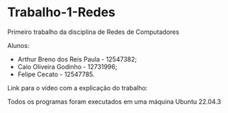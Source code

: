 # Trabalho-1-Redes
Primeiro trabalho da disciplina de Redes de Computadores

Alunos:
* Arthur Breno dos Reis Paula - 12547382;
* Caio Oliveira Godinho - 12731996;
* Felipe Cecato - 12547785.
  
Link para o vídeo com a explicação do trabalho: 

Todos os programas foram executados em uma máquina Ubuntu 22.04.3
